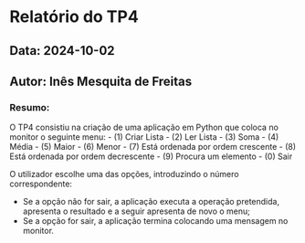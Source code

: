 # Relatório do TP4

## Data: 2024-10-02
## Autor: Inês Mesquita de Freitas

### Resumo:
O TP4 consistiu na criação de uma aplicação em Python que coloca no monitor o seguinte menu:
    - (1) Criar Lista 
    - (2) Ler Lista
    - (3) Soma
    - (4) Média
    - (5) Maior
    - (6) Menor
    - (7) Está ordenada por ordem crescente
    - (8) Está ordenada por ordem decrescente
    - (9) Procura um elemento
    - (0) Sair
    
O utilizador escolhe uma das opções, introduzindo o número correspondente:
- Se a opção não for sair, a aplicação executa a operação pretendida, apresenta o resultado e a seguir apresenta de novo o menu;
- Se a opção for sair, a aplicação termina colocando uma mensagem no monitor.
